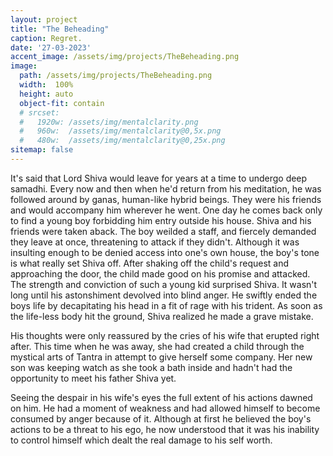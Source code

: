 ```yaml
---
layout: project
title: "The Beheading"
caption: Regret.
date: '27-03-2023'
accent_image: /assets/img/projects/TheBeheading.png   
image: 
  path: /assets/img/projects/TheBeheading.png  
  width:  100%
  height: auto
  object-fit: contain
  # srcset: 
  #   1920w: /assets/img/mentalclarity.png
  #   960w:  /assets/img/mentalclarity@0,5x.png
  #   480w:  /assets/img/mentalclarity@0,25x.png
sitemap: false
---
```


 It's said that Lord Shiva would leave for years at a time to undergo deep samadhi. Every now and then when he'd return from his meditation, he was followed around by ganas, human-like hybrid beings. They were his friends and would accompany him wherever he went. 
 One day he comes back only to find a young boy forbidding him entry outside his house. Shiva and his friends were taken aback. The boy weilded a staff, and fiercely demanded they leave at once, threatening to attack if they didn't. Although it was insulting enough to be denied access into one's own house, the boy's tone is what really set Shiva off. After shaking off the child's request and approaching the door, the child made good on his promise and attacked. The strength and conviction of such a young kid surprised Shiva. It wasn't long until his astonshiment devolved into blind anger.
 He swiftly ended the boys life by decapitating his head in a fit of rage with his trident. 
 As soon as the life-less body hit the ground, Shiva realized he made a grave mistake. 

 
 His thoughts were only reassured by the cries of his wife that erupted right after. This time when he was away, she had created a child through the mystical arts of Tantra in attempt to give herself some company. Her new son was keeping watch as she took a bath inside and hadn't had the opportunity to meet his father Shiva yet.


 Seeing the despair in his wife's eyes the full extent of his actions dawned on him. He had a moment of weakness and had allowed himself to become consumed by anger because of it. 
 Although at first he believed the boy's actions to be a threat to his ego, he now understood that it was his inability to control himself which dealt the real damage to his self worth. 
 
  